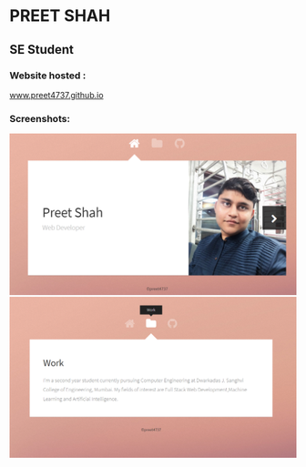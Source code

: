 # PREET SHAH

## SE Student

### Website hosted :
www.preet4737.github.io

### Screenshots:
![](assets/img1.png)
![](assets/img2.png)
